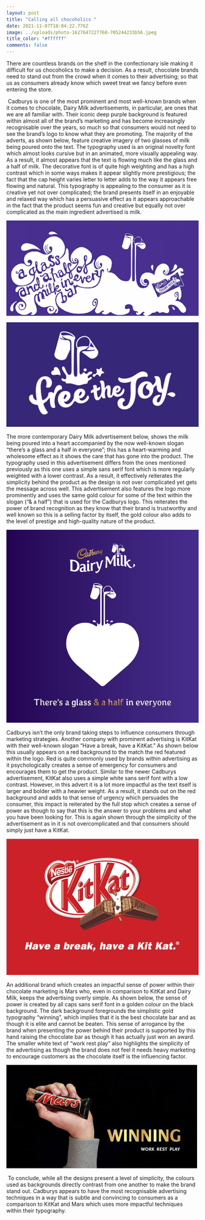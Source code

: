 ```yaml
---
layout: post
title: "Calling all chocoholics "
date: 2021-11-07T18:04:22.776Z
image: ../uploads/photo-1627647227768-705244233b56.jpeg
title_color: "#ffffff"
comments: false
---
```

There are countless brands on the shelf in the confectionary isle making it difficult for us chocoholics to make a decision. As a result, chocolate brands need to stand out from the crowd when it comes to their advertising; so that us as consumers already know which sweet treat we fancy before even entering the store.

 Cadburys is one of the most prominent and most well-known brands when it comes to chocolate, Dairy Milk advertisements, in particular, are ones that we are all familiar with. Their iconic deep purple background is featured within almost all of the brand’s marketing and has become increasingly recognisable over the years, so much so that consumers would not need to see the brand’s logo to know what they are promoting. The majority of the adverts, as shown below, feature creative imagery of two glasses of milk being poured onto the text. The typography used is an original novelty font which almost looks cursive but in an animated, more visually appealing way. As a result, it almost appears that the text is flowing much like the glass and a half of milk. The decorative font is of quite high weighting and has a high contrast which in some ways makes it appear slightly more prestigious; the fact that the cap height varies letter to letter adds to the way it appears free flowing and natural. This typography is appealing to the consumer as it is creative yet not over complicated; the brand presents itself in an enjoyable and relaxed way which has a persuasive effect as it appears approachable in the fact that the product seems fun and creative but equally not over complicated as the main ingredient advertised is milk. 

![Cadburys Dairy Milk Advertisement ](../uploads/aglassandahalf.jpg "Cadburys Dairy Milk Advertisement ")

![Cadburys Dairy Milk Advertisement ](../uploads/freethejoy_1.jpg "Cadburys Dairy Milk Advertisement ")

The more contemporary Dairy Milk advertisement below, shows the milk being poured into a heart accompanied by the now well-known slogan “there’s a glass and a half in everyone”; this has a heart-warming and wholesome effect as it shows the care that has gone into the product. The typography used in this advertisement differs from the ones mentioned previously as this one uses a simple sans serif font which is more regularly weighted with a lower contrast. As a result, it effectively reiterates the simplicity behind the product as the design is not over complicated yet gets the message across well. This advertisement also features the logo more prominently and uses the same gold colour for some of the text within the slogan (“& a half”) that is used for the Cadburys logo. This reiterates the power of brand recognition as they know that their brand is trustworthy and well known so this is a selling factor by itself, the gold colour also adds to the level of prestige and high-quality nature of the product.

![DairyMilk there's a glass and a half in everyone advertisement ](../uploads/generosity-heart-icon.jpg "DairyMilk there's a glass and a half in everyone advertisement ")

Cadburys isn’t the only brand taking steps to influence consumers through marketing strategies. Another company with prominent advertising is KitKat with their well-known slogan “Have a break, have a KitKat.” As shown below this usually appears on a red background to the match the red featured within the logo. Red is quite commonly used by brands within advertising as it psychologically creates a sense of emergency for consumers and encourages them to get the product. Similar to the newer Cadburys advertisement, KitKat also uses a simple white sans serif font with a low contrast. However, in this advert it is a lot more impactful as the text itself is larger and bolder with a heavier weight. As a result, it stands out on the red background and adds to that sense of urgency which persuades the consumer, this impact is reiterated by the full stop which creates a sense of power as though to say that this is the answer to your problems and what you have been looking for. This is again shown through the simplicity of the advertisement as in it is not overcomplicated and that consumers should simply just have a KitKat.

![KitKat Advertisement ](../uploads/kitkat_logo.jpg "KitKat Advertisement ")

An additional brand which creates an impactful sense of power within their chocolate marketing is Mars who, even in comparison to KitKat and Dairy Milk, keeps the advertising overly simple. As shown below, the sense of power is created by all caps sans serif font in a golden colour on the black background. The dark background foregrounds the simplistic gold typography “winning”, which implies that it is the best chocolate bar and as though it is elite and cannot be beaten. This sense of arrogance by the brand when presenting the power behind their product is supported by this hand raising the chocolate bar as though it has actually just won an award. The smaller white text of “work rest play” also highlights the simplicity of the advertising as though the brand does not feel it needs heavy marketing to encourage customers as the chocolate itself is the influencing factor.

![Mars Advertisement ](../uploads/screen-shot-2015-02-03-at-14-25-11.jpg "Mars Advertisement ")

 To conclude, while all the designs present a level of simplicity, the colours used as backgrounds directly contrast from one another to make the brand stand out. Cadburys appears to have the most recognisable advertising techniques in a way that is subtle and convincing to consumers as a comparison to KitKat and Mars which uses more impactful techniques within their typography.